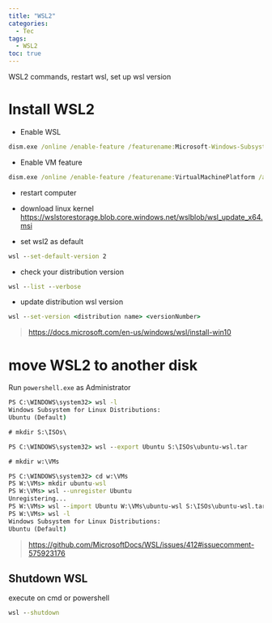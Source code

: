 ```yaml
---
title: "WSL2"
categories:
  - Tec
tags:
  - WSL2
toc: true
---
```

WSL2 commands, restart wsl, set up wsl version

# Install WSL2

- Enable WSL

```bat
dism.exe /online /enable-feature /featurename:Microsoft-Windows-Subsystem-Linux /all /norestart
```

- Enable VM feature

```bat
dism.exe /online /enable-feature /featurename:VirtualMachinePlatform /all /norestart
```

- restart computer

- download linux kernel 
<https://wslstorestorage.blob.core.windows.net/wslblob/wsl_update_x64.msi>

- set wsl2 as default

```bat
wsl --set-default-version 2
```

- check your distribution version

```bat
wsl --list --verbose
```

- update distribution wsl version

```bat
wsl --set-version <distribution name> <versionNumber>
```

> <https://docs.microsoft.com/en-us/windows/wsl/install-win10>

# move WSL2 to another disk

Run `powershell.exe` as Administrator

```bat
PS C:\WINDOWS\system32> wsl -l
Windows Subsystem for Linux Distributions:
Ubuntu (Default)

# mkdir S:\ISOs\

PS C:\WINDOWS\system32> wsl --export Ubuntu S:\ISOs\ubuntu-wsl.tar

# mkdir w:\VMs

PS C:\WINDOWS\system32> cd w:\VMs
PS W:\VMs> mkdir ubuntu-wsl
PS W:\VMs> wsl --unregister Ubuntu
Unregistering...
PS W:\VMs> wsl --import Ubuntu W:\VMs\ubuntu-wsl S:\ISOs\ubuntu-wsl.tar
PS W:\VMs> wsl -l
Windows Subsystem for Linux Distributions:
Ubuntu (Default)
```

> <https://github.com/MicrosoftDocs/WSL/issues/412#issuecomment-575923176>

## Shutdown WSL

execute on cmd or powershell

```bat
wsl --shutdown
```
